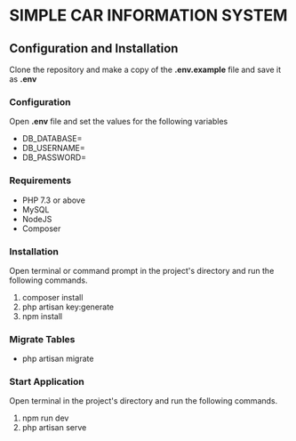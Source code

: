 # SIMPLE CAR INFORMATION SYSTEM

## Configuration and Installation

Clone the repository and make a copy of the **.env.example** file and save it as **.env**

### Configuration

Open **.env** file  and set the values for the following variables

- DB_DATABASE=
- DB_USERNAME=
- DB_PASSWORD=

### Requirements

- PHP 7.3 or above
- MySQL
- NodeJS
- Composer

### Installation

Open terminal or command prompt in the project's directory and run the following commands.

1. composer install
2. php artisan key:generate
3. npm install

### Migrate Tables

- php artisan migrate

### Start Application

Open terminal in the project's directory and run the following commands.

1. npm run dev
2. php artisan serve
